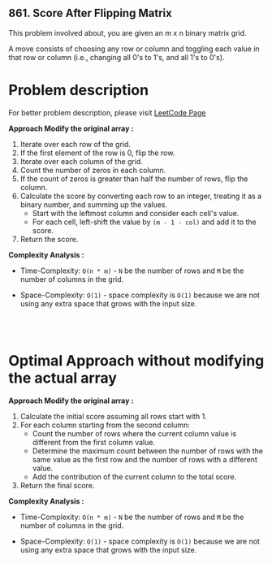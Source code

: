 

## 861. Score After Flipping Matrix

This problem involved about, you are given an m x n binary matrix grid. <br/>

A move consists of choosing any row or column and toggling each value in that row or column (i.e., changing all 0's to 1's, and all 1's to 0's).

# Problem description

For better problem description, please visit [LeetCode Page](https://leetcode.com/problems/score-after-flipping-matrix/description)

**Approach Modify the original array :**<br/>

1. Iterate over each row of the grid.
2. If the first element of the row is 0, flip the row.
3. Iterate over each column of the grid.
4. Count the number of zeros in each column.
5. If the count of zeros is greater than half the number of rows, flip the column.
6. Calculate the score by converting each row to an integer, treating it as a binary number, and summing up the values.
   - Start with the leftmost column and consider each cell's value.
   - For each cell, left-shift the value by `(m - 1 - col)` and add it to the score.
7. Return the score.

**Complexity Analysis :**<br/>

- Time-Complexity: `O(n * m)` - `N` be the number of rows and `M` be the number of columns in the grid.

- Space-Complexity: `O(1)` - space complexity is `O(1)` because we are not using any extra space that grows with the input size.


  <br/>
  <br/>

# Optimal Approach without modifying the actual array

**Approach Modify the original array :**<br/>

1. Calculate the initial score assuming all rows start with 1.
2. For each column starting from the second column:
   - Count the number of rows where the current column value is different from the first column value.
   - Determine the maximum count between the number of rows with the same value as the first row and the number of rows with a different value.
   - Add the contribution of the current column to the total score.
3. Return the final score.

**Complexity Analysis :**<br/>

- Time-Complexity: `O(n * m)` - `N` be the number of rows and `M` be the number of columns in the grid.

- Space-Complexity: `O(1)` - space complexity is `O(1)` because we are not using any extra space that grows with the input size.